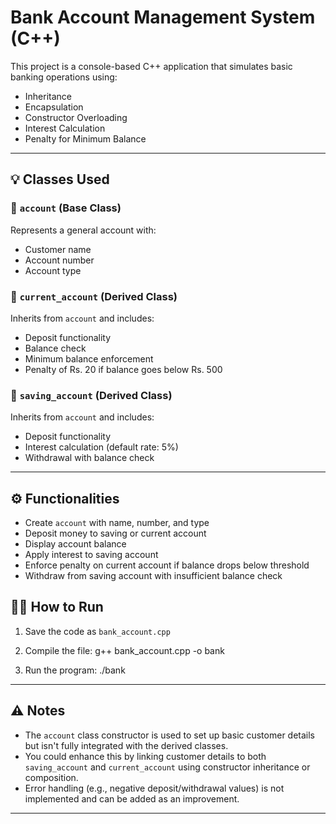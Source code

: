 # Bank Account Management System (C++)

This project is a console-based C++ application that simulates basic banking operations using:

- Inheritance
- Encapsulation
- Constructor Overloading
- Interest Calculation
- Penalty for Minimum Balance

---

## 💡 Classes Used

### 🔷 `account` (Base Class)

Represents a general account with:

- Customer name
- Account number
- Account type

### 🔶 `current_account` (Derived Class)

Inherits from `account` and includes:

- Deposit functionality
- Balance check
- Minimum balance enforcement
- Penalty of Rs. 20 if balance goes below Rs. 500

### 🔶 `saving_account` (Derived Class)

Inherits from `account` and includes:

- Deposit functionality
- Interest calculation (default rate: 5%)
- Withdrawal with balance check

---

## ⚙️ Functionalities

- Create `account` with name, number, and type
- Deposit money to saving or current account
- Display account balance
- Apply interest to saving account
- Enforce penalty on current account if balance drops below threshold
- Withdraw from saving account with insufficient balance check

## 🧑‍💻 How to Run

1. Save the code as `bank_account.cpp`
2. Compile the file:
g++ bank_account.cpp -o bank

3. Run the program:
./bank

---

## ⚠️ Notes

- The `account` class constructor is used to set up basic customer details but isn't fully integrated with the derived classes.
- You could enhance this by linking customer details to both `saving_account` and `current_account` using constructor inheritance or composition.
- Error handling (e.g., negative deposit/withdrawal values) is not implemented and can be added as an improvement.

---
